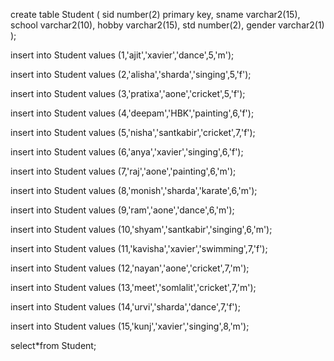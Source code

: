 create table Student ( sid number(2) primary key, sname varchar2(15), school varchar2(10), hobby varchar2(15), std number(2), gender varchar2(1) );

insert into Student values (1,'ajit','xavier','dance',5,'m');

insert into Student values (2,'alisha','sharda','singing',5,'f');

insert into Student values (3,'pratixa','aone','cricket',5,'f');

insert into Student values (4,'deepam','HBK','painting',6,'f');

insert into Student values (5,'nisha','santkabir','cricket',7,'f');

insert into Student values (6,'anya','xavier','singing',6,'f');

insert into Student values (7,'raj','aone','painting',6,'m');

insert into Student values (8,'monish','sharda','karate',6,'m');

insert into Student values (9,'ram','aone','dance',6,'m');

insert into Student values (10,'shyam','santkabir','singing',6,'m');

insert into Student values (11,'kavisha','xavier','swimming',7,'f');

insert into Student values (12,'nayan','aone','cricket',7,'m');

insert into Student values (13,'meet','somlalit','cricket',7,'m');

insert into Student values (14,'urvi','sharda','dance',7,'f');

insert into Student values (15,'kunj','xavier','singing',8,'m');

select*from Student;
